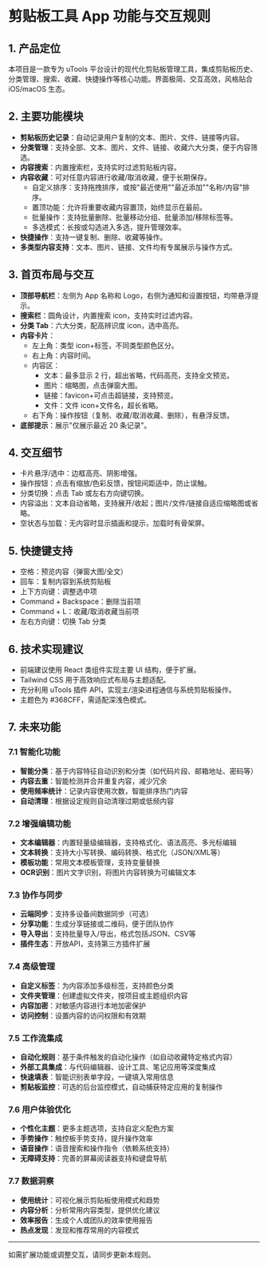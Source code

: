 # 剪贴板工具 App 功能与交互规则

## 1. 产品定位
本项目是一款专为 uTools 平台设计的现代化剪贴板管理工具，集成剪贴板历史、分类管理、搜索、收藏、快捷操作等核心功能。界面极简、交互高效，风格贴合 iOS/macOS 生态。

## 2. 主要功能模块
- **剪贴板历史记录**：自动记录用户复制的文本、图片、文件、链接等内容。
- **分类管理**：支持全部、文本、图片、文件、链接、收藏六大分类，便于内容筛选。
- **内容搜索**：内置搜索栏，支持实时过滤剪贴板内容。
- **内容收藏**：可对任意内容进行收藏/取消收藏，便于长期保存。
    - 自定义排序：支持拖拽排序，或按"最近使用""最近添加""名称/内容"排序。
    - 置顶功能：允许将重要收藏内容置顶，始终显示在最前。
    - 批量操作：支持批量删除、批量移动分组、批量添加/移除标签等。
    - 多选模式：长按或勾选进入多选，提升管理效率。
- **快捷操作**：支持一键复制、删除、收藏等操作。
- **多类型内容支持**：文本、图片、链接、文件均有专属展示与操作方式。

## 3. 首页布局与交互
- **顶部导航栏**：左侧为 App 名称和 Logo，右侧为通知和设置按钮，均带悬浮提示。
- **搜索栏**：圆角设计，内置搜索 icon，支持实时过滤内容。
- **分类 Tab**：六大分类，配高辨识度 icon，选中高亮。
- **内容卡片**：
  - 左上角：类型 icon+标签，不同类型颜色区分。
  - 右上角：内容时间。
  - 内容区：
    - 文本：最多显示 2 行，超出省略，代码高亮，支持全文预览。
    - 图片：缩略图，点击弹窗大图。
    - 链接：favicon+可点击超链接，支持预览。
    - 文件：文件 icon+文件名，超长省略。
  - 右下角：操作按钮（复制、收藏/取消收藏、删除），有悬浮反馈。
- **底部提示**：展示"仅展示最近 20 条记录"。

## 4. 交互细节
- 卡片悬浮/选中：边框高亮、阴影增强。
- 操作按钮：点击有缩放/色彩反馈，按钮间距适中，防止误触。
- 分类切换：点击 Tab 或左右方向键切换。
- 内容溢出：文本自动省略，支持展开/收起；图片/文件/链接自适应缩略图或省略。
- 空状态与加载：无内容时显示插画和提示，加载时有骨架屏。

## 5. 快捷键支持
- 空格：预览内容（弹窗大图/全文）
- 回车：复制内容到系统剪贴板
- 上下方向键：调整选中项
- Command + Backspace：删除当前项
- Command + L：收藏/取消收藏当前项
- 左右方向键：切换 Tab 分类

## 6. 技术实现建议
- 前端建议使用 React 类组件实现主要 UI 结构，便于扩展。
- Tailwind CSS 用于高效响应式布局与主题适配。
- 充分利用 uTools 插件 API，实现主/渲染进程通信与系统剪贴板操作。
- 主题色为 #368CFF，需适配深浅色模式。

## 7. 未来功能
### 7.1 智能化功能
- **智能分类**：基于内容特征自动识别和分类（如代码片段、邮箱地址、密码等）
- **内容去重**：智能检测并合并重复内容，减少冗余
- **使用频率统计**：记录内容使用次数，智能排序热门内容
- **自动清理**：根据设定规则自动清理过期或低频内容

### 7.2 增强编辑功能
- **文本编辑器**：内置轻量级编辑器，支持格式化、语法高亮、多光标编辑
- **文本转换**：支持大小写转换、编码转换、格式化（JSON/XML等）
- **模板功能**：常用文本模板管理，支持变量替换
- **OCR识别**：图片文字识别，将图片内容转换为可编辑文本

### 7.3 协作与同步
- **云端同步**：支持多设备间数据同步（可选）
- **分享功能**：生成分享链接或二维码，便于团队协作
- **导入导出**：支持批量导入/导出，格式包括JSON、CSV等
- **插件生态**：开放API，支持第三方插件扩展

### 7.4 高级管理
- **自定义标签**：为内容添加多级标签，支持颜色分类
- **文件夹管理**：创建虚拟文件夹，按项目或主题组织内容
- **内容加密**：对敏感内容进行本地加密保护
- **访问控制**：设置内容的访问权限和有效期

### 7.5 工作流集成
- **自动化规则**：基于条件触发的自动化操作（如自动收藏特定格式内容）
- **外部工具集成**：与代码编辑器、设计工具、笔记应用等深度集成
- **快速填表**：智能识别表单字段，一键填入常用信息
- **剪贴板监控**：可选的后台监控模式，自动捕获特定应用的复制操作

### 7.6 用户体验优化
- **个性化主题**：更多主题选项，支持自定义配色方案
- **手势操作**：触控板手势支持，提升操作效率
- **语音操作**：语音搜索和操作指令（依赖系统支持）
- **无障碍支持**：完善的屏幕阅读器支持和键盘导航

### 7.7 数据洞察
- **使用统计**：可视化展示剪贴板使用模式和趋势
- **内容分析**：分析常用内容类型，提供优化建议
- **效率报告**：生成个人或团队的效率使用报告
- **热点发现**：发现和推荐常用的内容模式

---
如需扩展功能或调整交互，请同步更新本规则。